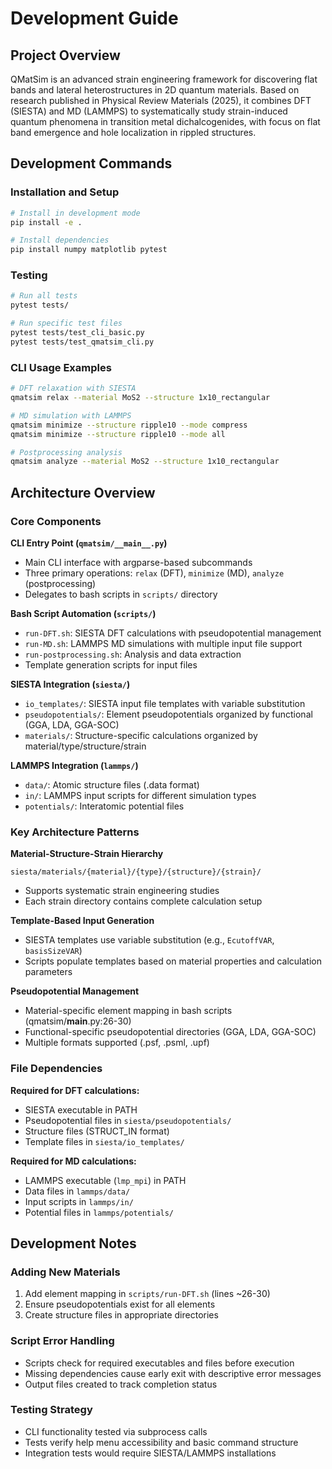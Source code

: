 # Development Guide

## Project Overview

QMatSim is an advanced strain engineering framework for discovering flat bands and lateral heterostructures in 2D quantum materials. Based on research published in Physical Review Materials (2025), it combines DFT (SIESTA) and MD (LAMMPS) to systematically study strain-induced quantum phenomena in transition metal dichalcogenides, with focus on flat band emergence and hole localization in rippled structures.

## Development Commands

### Installation and Setup
```bash
# Install in development mode
pip install -e .

# Install dependencies
pip install numpy matplotlib pytest
```

### Testing
```bash
# Run all tests
pytest tests/

# Run specific test files
pytest tests/test_cli_basic.py
pytest tests/test_qmatsim_cli.py
```

### CLI Usage Examples
```bash
# DFT relaxation with SIESTA
qmatsim relax --material MoS2 --structure 1x10_rectangular

# MD simulation with LAMMPS
qmatsim minimize --structure ripple10 --mode compress
qmatsim minimize --structure ripple10 --mode all

# Postprocessing analysis
qmatsim analyze --material MoS2 --structure 1x10_rectangular
```

## Architecture Overview

### Core Components

**CLI Entry Point (`qmatsim/__main__.py`)**
- Main CLI interface with argparse-based subcommands
- Three primary operations: `relax` (DFT), `minimize` (MD), `analyze` (postprocessing)
- Delegates to bash scripts in `scripts/` directory

**Bash Script Automation (`scripts/`)**
- `run-DFT.sh`: SIESTA DFT calculations with pseudopotential management
- `run-MD.sh`: LAMMPS MD simulations with multiple input file support
- `run-postprocessing.sh`: Analysis and data extraction
- Template generation scripts for input files

**SIESTA Integration (`siesta/`)**
- `io_templates/`: SIESTA input file templates with variable substitution
- `pseudopotentials/`: Element pseudopotentials organized by functional (GGA, LDA, GGA-SOC)
- `materials/`: Structure-specific calculations organized by material/type/structure/strain

**LAMMPS Integration (`lammps/`)**
- `data/`: Atomic structure files (.data format)
- `in/`: LAMMPS input scripts for different simulation types
- `potentials/`: Interatomic potential files

### Key Architecture Patterns

**Material-Structure-Strain Hierarchy**
```
siesta/materials/{material}/{type}/{structure}/{strain}/
```
- Supports systematic strain engineering studies
- Each strain directory contains complete calculation setup

**Template-Based Input Generation**
- SIESTA templates use variable substitution (e.g., `EcutoffVAR`, `basisSizeVAR`)
- Scripts populate templates based on material properties and calculation parameters

**Pseudopotential Management**
- Material-specific element mapping in bash scripts (qmatsim/__main__.py:26-30)
- Functional-specific pseudopotential directories (GGA, LDA, GGA-SOC)
- Multiple formats supported (.psf, .psml, .upf)

### File Dependencies

**Required for DFT calculations:**
- SIESTA executable in PATH
- Pseudopotential files in `siesta/pseudopotentials/`
- Structure files (STRUCT_IN format)
- Template files in `siesta/io_templates/`

**Required for MD calculations:**
- LAMMPS executable (`lmp_mpi`) in PATH
- Data files in `lammps/data/`
- Input scripts in `lammps/in/`
- Potential files in `lammps/potentials/`

## Development Notes

### Adding New Materials
1. Add element mapping in `scripts/run-DFT.sh` (lines ~26-30)
2. Ensure pseudopotentials exist for all elements
3. Create structure files in appropriate directories

### Script Error Handling
- Scripts check for required executables and files before execution
- Missing dependencies cause early exit with descriptive error messages
- Output files created to track completion status

### Testing Strategy
- CLI functionality tested via subprocess calls
- Tests verify help menu accessibility and basic command structure
- Integration tests would require SIESTA/LAMMPS installations